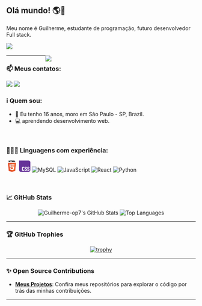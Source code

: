 ## Olá mundo! 🌎👋

Meu nome é Guilherme, estudante de programação, futuro desenvolvedor Full stack.

[![](https://visitcount.itsvg.in/api?id=Guilherme-op7&icon=0&color=11)](https://visitcount.itsvg.in)

</div>

 <img align="right" width="400" src="https://i2.wp.com/allhtaccess.info/wp-content/uploads/2018/03/programming.gif?fit=1281%2C716&ssl=1" />

</div>

---
<div>
   
 <h3>📫 Meus contatos:</h3>
	    <a href="https://www.instagram.com/guilhermee.p10/" target="_blank"><img src="https://img.shields.io/badge/-Instagram-%23E4405F?style=for-the-badge&logo=instagram&logoColor=white" target="_blank"></a>
	    <a href = "mailto:netoguilherme989@gmail.com"><img src="https://img.shields.io/badge/Gmail-D14836?style=for-the-badge&logo=gmail&logoColor=white" target="_blank"></a>

</div>

<h3>ℹ️ Quem sou:</h3>

<div>
	<ul>
		<li> 👤 Eu tenho 16 anos, moro em São Paulo - SP, Brazil.</li>
	        <li> 💻 aprendendo desenvolvimento web. </li>
</div>

</br>
  
<h3>👨🏽‍💻 Linguagens com experiência:</h3>

<code><img height="30" src="https://raw.githubusercontent.com/github/explore/80688e429a7d4ef2fca1e82350fe8e3517d3494d/topics/html/html.png"></code>
<code><img height="30" src="https://raw.githubusercontent.com/github/explore/80688e429a7d4ef2fca1e82350fe8e3517d3494d/topics/css/css.png"></code>
![MySQL](https://img.shields.io/badge/MySQL-4479A1?style=for-the-badge&logo=mysql&logoColor=white)
![JavaScript](https://img.shields.io/badge/JavaScript-F7DF1E?style=for-the-badge&logo=javascript&logoColor=black)
![React](https://img.shields.io/badge/React-20232A?style=for-the-badge&logo=react&logoColor=61DAFB)
![Python](https://img.shields.io/badge/Python-3776AB?style=for-the-badge&logo=python&logoColor=white)														      


</br>

### 📈 GitHub Stats

<div align="center">
  
![Guilherme-op7's GitHub Stats](https://github-readme-stats.vercel.app/api?username=Guilherme-op7&show_icons=true&theme=tokyonight&include_all_commits=true&count_private=true&hide_border=true&border_radius=10)
![Top Languages](https://github-readme-stats.vercel.app/api/top-langs/?username=Guilherme-op7&layout=compact&theme=tokyonight&hide_border=true&border_radius=10)
  
</div>

---

### 🏆 GitHub Trophies
<div align="center">
  
[![trophy](https://github-profile-trophy.vercel.app/?username=Guilherme-op7&theme=darkhub&no-bg=true&margin-w=15&margin-h=15)](https://github.com/ryo-ma/github-profile-trophy)
  
</div>

---

### ✨ Open Source Contributions
- **[Meus Projetos](https://github.com/Guilherme-op7?tab=repositories)**: Confira meus repositórios para explorar o código por trás das minhas contribuições.

---

